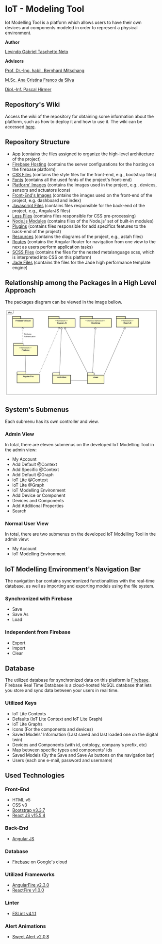 # IoT - Modeling Tool

Iot Modelling Tool is a platform which allows users to have their own devices and components modeled in order to represent a physical environment.

__Author__

[Levindo Gabriel Taschetto Neto](http://levindoneto.github.io/)

__Advisors__

[Prof. Dr.-Ing. habil. Bernhard Mitschang](https://www.ipvs.uni-stuttgart.de/abteilungen/as/abteilung/mitarbeiter/bernhard.mitschang)

[M.Sc. Ana Cristina Franco da Silva](https://www.ipvs.uni-stuttgart.de/abteilungen/as/abteilung/mitarbeiter/Ana.Franco)

[Dipl.-Inf. Pascal Hirmer](https://www.ipvs.uni-stuttgart.de/abteilungen/as/abteilung/mitarbeiter/Pascal.Hirmer)


## Repository's Wiki

Access the wiki of the repository for obtaining some information about the platform, such as how to deploy it and how to use it.
The wiki can be accessed [here](https://github.com/levindoneto/IoT-Modelling-Tool/wiki).

## Repository Structure

* [App](public/app) (contains the files assigned to organize the high-level architecture of the project)
* [Firebase Hosting](public/bin) (contains the server configurations for the hosting on the firebase platform)
* [CSS Files](public/css) (contains the style files for the front-end, e.g., bootstrap files)
* [Fonts](public/fonts) (contains all the used fonts of the project's front-end)
* [Platform' Images](public/images) (contains the images used in the project, e.g., devices, sensors and actuators icons)
* [Front-End's Images](public/images) (contains the images used on the front-end of the project, e.g. dashboard and index)
* [Javascript Files](public/js) (contains files responsible for the back-end of the project, e.g., AngularJS files)
* [Less Files](public/less) (contains files responsible for CSS pre-processing)
* [Node.js Modules](public/node_modules) (contains files of the Node.js' set of built-in modules)
* [Plugins](public/plugins) (contains files responsible for add specifics features to the back-end of the project)
* [Resources](public/resources) (contains the diagrams of the project, e.g., astah files)
* [Routes](public/routes) (contains the Angular Router for navigation from one view to the next as users perform application tasks)
* [SCSS Files](public/scss) (contains the files for the nested metalanguage scss, which is interpreted into CSS on this platform)
* [Jade Files](public/views) (contains the files for the Jade high performance template engine)


## Relationship among the Packages in a High Level Approach

The packages diagram can be viewed in the image bellow.

![packages](public/resources/packages.jpg)


## System's Submenus

Each submenu has its own controller and view. 

### Admin View

In total, there are eleven submenus on the developed IoT Modelling Tool in the admin view:

* My Account
* Add Default @Context
* Add Specific @Context
* Add Default @Graph
* IoT Lite @Context
* IoT Lite @Graph
* IoT Modelling Environment
* Add Device or Component
* Devices and Components
* Add Additional Properties
* Search

### Normal User View

In total, there are two submenus on the developed IoT Modelling Tool in the admin view:

* My Account
* IoT Modelling Environment

## IoT Modelling Environment's Navigation Bar

The navigation bar contains synchronized functionalities with the real-time database, as well as importing and exporting models using the file system.

### Synchronized with Firebase
* Save
* Save As
* Load

### Independent from Firebase
* Export
* Import
* Clear


## Database

The utilized database for synchronized data on this platform is [Firebase](https://firebase.google.com/).
Firebase Real Time Database is a cloud-hosted NoSQL database that lets you store and sync data between your users in real time.

### Utilized Keys

* IoT Lite Contexts
* Defaults (IoT Lite Context and IoT Lite Graph)
* IoT Lite Graphs
* Icons (For the components and devices)
* Saved Models' Information (Last saved and last loaded one on the digital twin)
* Devices and Components (with id, ontology, company's prefix, etc)
* Map between specific types and components' ids
* Saved Models (By the Save and Save As buttons on the navigation bar)
* Users (each one e-mail, password and username)


## Used Technologies

### Front-End

* HTML v5
* CSS v3
* [Bootstrap v3.3.7](http://getbootstrap.com/)
* [React JS v15.5.4](https://facebook.github.io/react/)

### Back-End

* [Angular JS](https://angularjs.org/)

### Database

* [Firebase](https://firebase.google.com) on Google's cloud

### Utilized Frameworks

* [AngularFire v2.3.0](https://github.com/firebase/angularfire)
* [ReactFire v1.0.0](https://github.com/firebase/reactfire)

### Linter

* [ESLint v4.1.1](https://marketplace.visualstudio.com/items?itemName=dbaeumer.vscode-eslint)

### Alert Animations

* [Sweet Alert v2.0.8](https://sweetalert.js.org)

